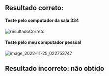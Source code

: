 ## Resultado correto:
#### Teste pelo computador da sala 334
![resultadoCorreto](https://user-images.githubusercontent.com/63315782/203808676-b5e346af-5931-43bb-812f-59e43031f54f.png)

#### Teste pelo meu computador pessoal
![image_2022-11-25_022753747](https://user-images.githubusercontent.com/63315782/203907400-f1be493e-d290-4242-a6c2-60af01a88b67.png)

## Resultado incorreto: não obtido

